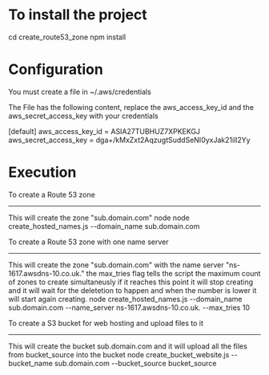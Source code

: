 To install the project
======================

cd create_route53_zone
npm install


Configuration
=============

You must create a file in ~/.aws/credentials

The File has the following content, replace the aws_access_key_id and the aws_secret_access_key with your credentials

[default]
aws_access_key_id = ASIA27TUBHUZ7XPKEKGJ
aws_secret_access_key = dga+/kMxZxt2AqzugtSuddSeNI0yxJak21ill2Yy


Execution
=========


To create a Route 53 zone
*************************

This will create the zone "sub.domain.com"
node node create_hosted_names.js --domain_name sub.domain.com


To create a Route 53 zone with one name server
**********************************************

This will create the zone "sub.domain.com" with the name server "ns-1617.awsdns-10.co.uk."
the max_tries flag tells the script the maximum count of zones to create simultaneusly if it reaches this point
it will stop creating and it will wait for the deletetion to happen and when the number is lower it will
start again creating.
node create_hosted_names.js --domain_name sub.domain.com --name_server ns-1617.awsdns-10.co.uk. --max_tries 10


To create a S3 bucket for web hosting and upload files to it
************************************************************

This will create the bucket sub.domain.com and it will upload all the files from bucket_source into the bucket
node create_bucket_website.js --bucket_name sub.domain.com --bucket_source bucket_source
